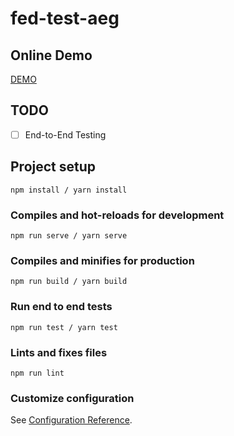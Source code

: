 # fed-test-aeg

## Online Demo
[DEMO](https://ryrocks.github.io/fed-test-aeg-vue/)

## TODO
- [ ] End-to-End Testing 

## Project setup
```
npm install / yarn install
```

### Compiles and hot-reloads for development
```
npm run serve / yarn serve
```

### Compiles and minifies for production
```
npm run build / yarn build
```

### Run end to end tests
```
npm run test / yarn test
```

### Lints and fixes files
```
npm run lint
```

### Customize configuration
See [Configuration Reference](https://cli.vuejs.org/config/).
